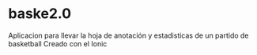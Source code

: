 # baske2.0

Aplicacion para llevar la hoja de anotación y estadisticas de un partido de basketball
Creado con el Ionic
